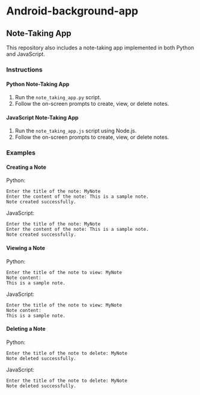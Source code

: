 # Android-background-app

## Note-Taking App

This repository also includes a note-taking app implemented in both Python and JavaScript.

### Instructions

#### Python Note-Taking App

1. Run the `note_taking_app.py` script.
2. Follow the on-screen prompts to create, view, or delete notes.

#### JavaScript Note-Taking App

1. Run the `note_taking_app.js` script using Node.js.
2. Follow the on-screen prompts to create, view, or delete notes.

### Examples

#### Creating a Note

Python:
```
Enter the title of the note: MyNote
Enter the content of the note: This is a sample note.
Note created successfully.
```

JavaScript:
```
Enter the title of the note: MyNote
Enter the content of the note: This is a sample note.
Note created successfully.
```

#### Viewing a Note

Python:
```
Enter the title of the note to view: MyNote
Note content:
This is a sample note.
```

JavaScript:
```
Enter the title of the note to view: MyNote
Note content:
This is a sample note.
```

#### Deleting a Note

Python:
```
Enter the title of the note to delete: MyNote
Note deleted successfully.
```

JavaScript:
```
Enter the title of the note to delete: MyNote
Note deleted successfully.
```
